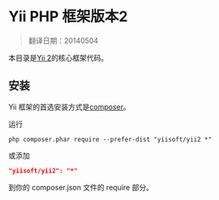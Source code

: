 Yii PHP 框架版本2
===========================
> 翻译日期：20140504

本目录是[Yii 2](https://github.com/yiisoft/yii2#readme)的核心框架代码。


安装
------------

Yii 框架的首选安装方式是[composer](http://getcomposer.org/download/)。

运行

```
php composer.phar require --prefer-dist "yiisoft/yii2 *"
```

或添加

```json
"yiisoft/yii2": "*"
```

到你的 composer.json 文件的 require 部分。
